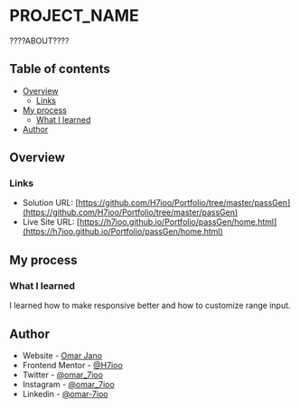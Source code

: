 # PROJECT_NAME

????ABOUT????

## Table of contents

- [Overview](#overview)
  - [Links](#links)
- [My process](#my-process)
  - [What I learned](#what-i-learned)
- [Author](#author)

## Overview

### Links

- Solution URL: [https://github.com/H7ioo/Portfolio/tree/master/passGen](https://github.com/H7ioo/Portfolio/tree/master/passGen)
- Live Site URL: [https://h7ioo.github.io/Portfolio/passGen/home.html](https://h7ioo.github.io/Portfolio/passGen/home.html)

## My process

### What I learned

I learned how to make responsive better and how to customize range input.

## Author

- Website - [Omar Jano](https://www.7ioo.site.com)
- Frontend Mentor - [@H7ioo](https://www.frontendmentor.io/profile/H7ioo)
- Twitter - [@omar_7ioo](https://twitter.com/omar_7ioo)
- Instagram - [@omar_7ioo](https://www.instagram.com/omar_7ioo/)
- Linkedin - [@omar-7ioo](https://www.linkedin.com/in/omar-7ioo/)

